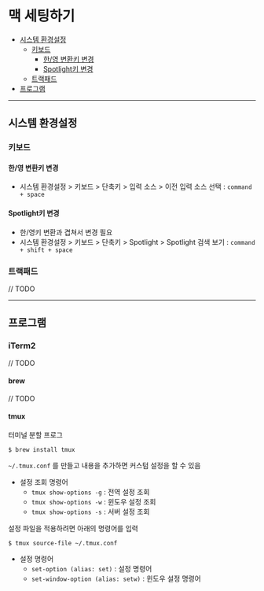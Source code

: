 # 맥 세팅하기

* [시스템 환경설정](#시스템-환경설정)
    * [키보드](#키보드)
        * [한/영 변환키 변경](#한/영-변환키-변경)
        * [Spotlight키 변경](#Spotlight키-변경)
    * [트랙패드](#트랙패드)
* [프로그램](#프로그램)

---

## 시스템 환경설정

### 키보드

#### 한/영 변환키 변경

* 시스템 환경설정 > 키보드 > 단축키 > 입력 소스 > 이전 입력 소스 선택 : `command + space`

#### Spotlight키 변경

* 한/영키 변환과 겹쳐서 변경 필요
* 시스템 환경설정 > 키보드 > 단축키 > Spotlight > Spotlight 검색 보기 : `command + shift + space`

### 트랙패드

// TODO

---

## 프로그램

### iTerm2
// TODO

#### brew
// TODO

#### tmux

터미널 분할 프로그

``` shell
$ brew install tmux
```

`~/.tmux.conf` 를 만들고 내용을 추가하면 커스텀 설정을 할 수 있음  

* 설정 조회 명령어
    * `tmux show-options -g` : 전역 설정 조회
    * `tmux show-options -w` : 윈도우 설정 조회
    * `tmux show-options -s` : 서버 설정 조회

설정 파일을 적용하려면 아래의 명령어를 입력

``` shell
$ tmux source-file ~/.tmux.conf
```

* 설정 명령어
    * `set-option (alias: set)` : 설정 명령어
    * `set-window-option (alias: setw)` : 윈도우 설정 명령어


